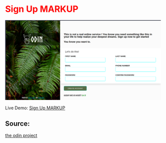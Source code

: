 <h1 style="color: red;">Sign Up MARKUP</h1>
<img src="img/website.png" />

Live Demo: <a href="https://sign-up-page-test123.netlify.app/">Sign Up MARKUP</a>

<h2>Source:</h2>
<a href="https://www.theodinproject.com/dashboard">the odin project</a> <br>
